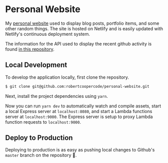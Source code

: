# Personal Website

My [personal website](https://www.robertcooper.me/) used to display blog posts, portfolio items, and some other random things. The site is hosted on Netlify and is easily updated with Netlify's continuous deployment system.

The information for the API used to display the recent github activity is found [in this repository](https://github.com/robertcoopercode/github-contributions).

## Local Development

To develop the application locally, first clone the repository.

```bash
$ git clone git@github.com:robertcoopercode/personal-website.git
```

Next, install the project dependencies using `yarn`.

Now you can run `yarn dev` to automatically watch and compile assets, start a local Express server at `localhost:8080`, and start a Lambda functions server at `localhost:9000`. The Express server is setup to proxy Lambda function requests to `localhost:9000`.

## Deploy to Production

Deploying to production is as easy as pushing local changes to Github's `master` branch on the repository 🙌.
